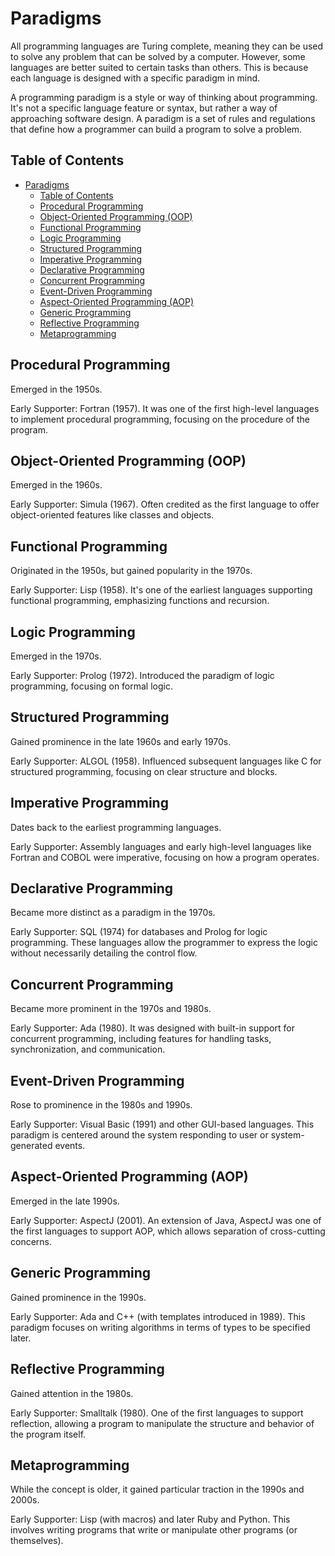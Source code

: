 # Paradigms

All programming languages are Turing complete, meaning they can be used to solve any problem that can be solved by a computer.
However, some languages are better suited to certain tasks than others.
This is because each language is designed with a specific paradigm in mind.

A programming paradigm is a style or way of thinking about programming.
It's not a specific language feature or syntax, but rather a way of approaching software design.
A paradigm is a set of rules and regulations that define how a programmer can build a program to solve a problem.

## Table of Contents

-   [Paradigms](#paradigms)
    -   [Table of Contents](#table-of-contents)
    -   [Procedural Programming](#procedural-programming)
    -   [Object-Oriented Programming (OOP)](#object-oriented-programming-oop)
    -   [Functional Programming](#functional-programming)
    -   [Logic Programming](#logic-programming)
    -   [Structured Programming](#structured-programming)
    -   [Imperative Programming](#imperative-programming)
    -   [Declarative Programming](#declarative-programming)
    -   [Concurrent Programming](#concurrent-programming)
    -   [Event-Driven Programming](#event-driven-programming)
    -   [Aspect-Oriented Programming (AOP)](#aspect-oriented-programming-aop)
    -   [Generic Programming](#generic-programming)
    -   [Reflective Programming](#reflective-programming)
    -   [Metaprogramming](#metaprogramming)

## Procedural Programming

Emerged in the 1950s.

Early Supporter: Fortran (1957). It was one of the first high-level languages to implement procedural programming, focusing on the procedure of the program.

## Object-Oriented Programming (OOP)

Emerged in the 1960s.

Early Supporter: Simula (1967). Often credited as the first language to offer object-oriented features like classes and objects.

## Functional Programming

Originated in the 1950s, but gained popularity in the 1970s.

Early Supporter: Lisp (1958). It's one of the earliest languages supporting functional programming, emphasizing functions and recursion.

## Logic Programming

Emerged in the 1970s.

Early Supporter: Prolog (1972). Introduced the paradigm of logic programming, focusing on formal logic.

## Structured Programming

Gained prominence in the late 1960s and early 1970s.

Early Supporter: ALGOL (1958). Influenced subsequent languages like C for structured programming, focusing on clear structure and blocks.

## Imperative Programming

Dates back to the earliest programming languages.

Early Supporter: Assembly languages and early high-level languages like Fortran and COBOL were imperative, focusing on how a program operates.

## Declarative Programming

Became more distinct as a paradigm in the 1970s.

Early Supporter: SQL (1974) for databases and Prolog for logic programming. These languages allow the programmer to express the logic without necessarily detailing the control flow.

## Concurrent Programming

Became more prominent in the 1970s and 1980s.

Early Supporter: Ada (1980). It was designed with built-in support for concurrent programming, including features for handling tasks, synchronization, and communication.

## Event-Driven Programming

Rose to prominence in the 1980s and 1990s.

Early Supporter: Visual Basic (1991) and other GUI-based languages. This paradigm is centered around the system responding to user or system-generated events.

## Aspect-Oriented Programming (AOP)

Emerged in the late 1990s.

Early Supporter: AspectJ (2001). An extension of Java, AspectJ was one of the first languages to support AOP, which allows separation of cross-cutting concerns.

## Generic Programming

Gained prominence in the 1990s.

Early Supporter: Ada and C++ (with templates introduced in 1989). This paradigm focuses on writing algorithms in terms of types to be specified later.

## Reflective Programming

Gained attention in the 1980s.

Early Supporter: Smalltalk (1980). One of the first languages to support reflection, allowing a program to manipulate the structure and behavior of the program itself.

## Metaprogramming

While the concept is older, it gained particular traction in the 1990s and 2000s.

Early Supporter: Lisp (with macros) and later Ruby and Python. This involves writing programs that write or manipulate other programs (or themselves).

